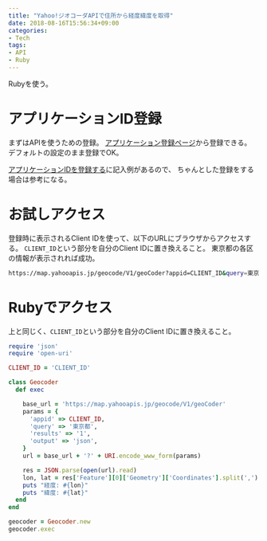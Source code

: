 ```yaml
---
title: "Yahoo!ジオコーダAPIで住所から経度緯度を取得"
date: 2018-08-16T15:56:34+09:00
categories:
- Tech
tags:
- API
- Ruby
---
```


Rubyを使う。

<!--more-->

# アプリケーションID登録
まずはAPIを使うための登録。
[アプリケーション登録ページ](https://e.developer.yahoo.co.jp/register)から登録できる。
デフォルトの設定のまま登録でOK。

[アプリケーションIDを登録する](https://www.yahoo-help.jp/app/answers/detail/p/537/a_id/43398)に記入例があるので、
ちゃんとした登録をする場合は参考になる。


# お試しアクセス
登録時に表示されるClient IDを使って、以下のURLにブラウザからアクセスする。
`CLIENT_ID`という部分を自分のClient IDに置き換えること。
東京都の各区の情報が表示されれば成功。

```bash
https://map.yahooapis.jp/geocode/V1/geoCoder?appid=CLIENT_ID&query=東京都
```


# Rubyでアクセス
上と同じく、`CLIENT_ID`という部分を自分のClient IDに置き換えること。

```ruby
require 'json'
require 'open-uri'

CLIENT_ID = 'CLIENT_ID'

class Geocoder
  def exec

    base_url = 'https://map.yahooapis.jp/geocode/V1/geoCoder'
    params = {
      'appid' => CLIENT_ID,
      'query' => '東京都',
      'results' => '1',
      'output' => 'json',
    }
    url = base_url + '?' + URI.encode_www_form(params)

    res = JSON.parse(open(url).read)
    lon, lat = res['Feature'][0]['Geometry']['Coordinates'].split(',')
    puts "経度: #{lon}"
    puts "緯度: #{lat}"
  end
end

geocoder = Geocoder.new
geocoder.exec
```
